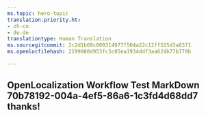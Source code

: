 ```yaml
---
ms.topic: hero-topic
translation.priority.ht:
- zh-cn
- de-de
translationtype: Human Translation
ms.sourcegitcommit: 2c2d1b69c800314977f504a22c12ff515d3a8371
ms.openlocfilehash: 2199980d953fc3c05ea1934ddf3aa624b77b779b

---
```

## OpenLocalization Workflow Test MarkDown 70b78192-004a-4ef5-86a6-1c3fd4d68dd7 thanks!



<!--HONumber=Aug16_HO3-->


